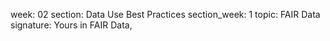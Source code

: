 week: 02
section: Data Use Best Practices
section_week: 1
topic: FAIR Data
signature: Yours in FAIR Data,
